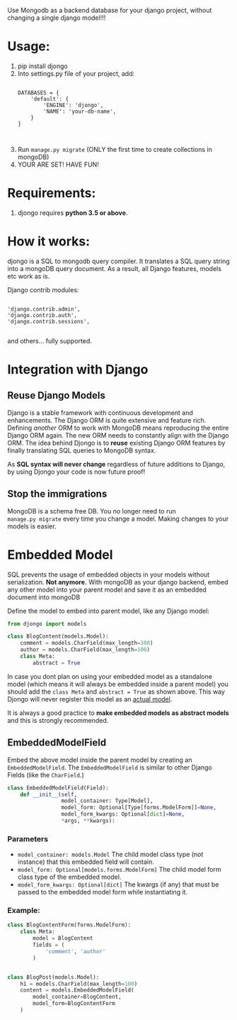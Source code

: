 Use Mongodb as a backend database for your django project, without changing a single django model!!!

# Usage:
<ol>
<li> pip install djongo </li>
<li> Into settings.py file of your project, add: 
<pre><code>  
DATABASES = {
    'default': {
        'ENGINE': 'djongo',
        'NAME': 'your-db-name',
    }
}

</code></pre>
</li>   
   <li> Run <code>manage.py migrate</code> (ONLY the first time to create collections in mongoDB) </li>
   <li> YOUR ARE SET! HAVE FUN! </li>
</ol>

# Requirements:

  1. djongo requires <b>python 3.5 or above</b>.


# How it works:

  djongo is a SQL to mongodb query compiler. It translates a SQL query string into a mongoDB query document. As a result, all Django features, models etc work as is.
  
  Django contrib modules: 
<pre><code>  
'django.contrib.admin',
'django.contrib.auth',    
'django.contrib.sessions',

</code></pre>
 and others... fully supported.
 
# Integration with Django

## Reuse Django Models
 
 Django is a stable framework with continuous development and enhancements. The Django ORM is quite extensive and feature rich. Defining *another* ORM to work with MongoDB means reproducing the entire Django ORM again. The new ORM needs to constantly align with the Django ORM. The idea behind Djongo is to **reuse** existing Django ORM features by finally translating SQL queries to MongoDB syntax. 
 
 As **SQL syntax will never change** regardless of future additions to Django, by using Djongo your code is now future proof!  
  
## Stop the immigrations
 
  MongoDB is a schema free DB. You no longer need to run <code> manage.py migrate</code> every time you change a model. Making changes to your models is easier.
    
# Embedded Model
 
SQL prevents the usage of embedded objects in your models without serialization. <b>Not anymore.</b> With mongoDB as your django backend, embed any other model into your parent model and save it as an embedded document into mongoDB

Define the model to embed into parent model, like any Django model:

```python
from djongo import models

class BlogContent(models.Model):
    comment = models.CharField(max_length=100)
    author = models.CharField(max_length=100)
    class Meta:
        abstract = True
```

In case you dont plan on using your embedded model as a standalone model (which means it will always be embedded inside a parent model) you should add the `class Meta` and `abstract = True` as shown above. This way Djongo will never register this model as an [actual model](https://docs.djangoproject.com/en/1.11/topics/db/models/#abstract-base-classes).

It is always a good practice to **make embedded models as abstract models** and this is strongly recommended.

## EmbeddedModelField

Embed the above model inside the parent model by creating an `EmbeddedModelField`. The `EmbeddedModelField` is similar to other Django Fields (like the `CharField`.)

```python
class EmbeddedModelField(Field):
    def __init__(self,
                 model_container: Type[Model],
                 model_form: Optional[Type[forms.ModelForm]]=None,
                 model_form_kwargs: Optional[dict]=None,
                 *args, **kwargs):
```

### Parameters

  * `model_container: models.Model` The child model class type (not instance) that this embedded field will contain.
  * `model_form: Optional[models.forms.ModelForm]` The child model form class type of the embedded model.
  * `model_form_kwargs: Optional[dict]` The kwargs (if any) that must be passed to the embedded model form while instantiating it.
  
### Example:
```python
class BlogContentForm(forms.ModelForm):
    class Meta:
        model = BlogContent
        fields = (
            'comment', 'author'
        )


class BlogPost(models.Model):
    h1 = models.CharField(max_length=100)
    content = models.EmbeddedModelField(
        model_container=BlogContent,
        model_form=BlogContentForm
    )
```



<script>
  (function(i,s,o,g,r,a,m){i['GoogleAnalyticsObject']=r;i[r]=i[r]||function(){
  (i[r].q=i[r].q||[]).push(arguments)},i[r].l=1*new Date();a=s.createElement(o),
  m=s.getElementsByTagName(o)[0];a.async=1;a.src=g;m.parentNode.insertBefore(a,m)
  })(window,document,'script','https://www.google-analytics.com/analytics.js','ga');

  ga('create', 'UA-75159067-1', 'auto');
  ga('send', 'pageview');

</script>

